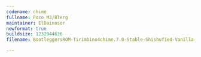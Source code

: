 ```yaml
---
codename: chime
fullname: Poco M3/Blerg
maintainer: ElDainosor
newformat: true
buildsize: 1232944636
filename: BootleggersROM-Tirimbino4chime.7.0-Stable-Shishufied-Vanilla-20230202-145211.zip

---
```

